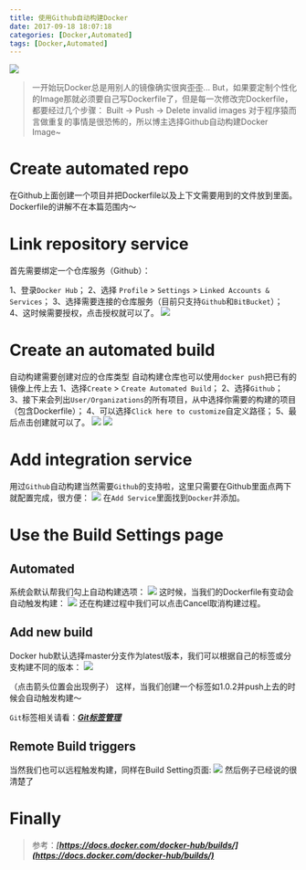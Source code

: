 ```yaml
---
title: 使用Github自动构建Docker
date: 2017-09-18 18:07:18
categories: [Docker,Automated]
tags: [Docker,Automated]
---
```


![](http://ojoba1c98.bkt.clouddn.com/ima/docker-automated-built/github-docker.jpg)

> 一开始玩Docker总是用别人的镜像确实很爽~~歪歪~~...
> But，如果要定制个性化的Image那就必须要自己写Dockerfile了，但是每一次修改完Dockerfile，都要经过几个步骤：
> Built -> Push -> Delete invalid images
> 对于程序猿而言做重复的事情是很恐怖的，所以博主选择Github自动构建Docker Image~

<!--more-->

# Create automated repo
在Github上面创建一个项目并把Dockerfile以及上下文需要用到的文件放到里面。
Dockerfile的讲解不在本篇范围内～

# Link repository service
首先需要绑定一个仓库服务（Github）：

1、登录`Docker Hub`；
2、选择 `Profile` > `Settings` > `Linked Accounts & Services`；
3、选择需要连接的仓库服务（目前只支持`Github`和`BitBucket`）；
4、这时候需要授权，点击授权就可以了。
![](http://ojoba1c98.bkt.clouddn.com/ima/docker-automated-built/add-repo-service.png)

# Create an automated build
自动构建需要创建对应的仓库类型
自动构建仓库也可以使用`docker push`把已有的镜像上传上去
1、选择`Create` > `Create Automated Build`；
2、选择`Github`；
3、接下来会列出`User/Organizations`的所有项目，从中选择你需要的构建的项目（包含Dockerfile）；
4、可以选择`Click here to customize`自定义路径；
5、最后点击创建就可以了。
![](http://ojoba1c98.bkt.clouddn.com/ima/docker-automated-built/create-automated.png)
![](http://ojoba1c98.bkt.clouddn.com/ima/docker-automated-built/creating.png)

# Add integration service
用过`Github`自动构建当然需要`Github`的支持啦，这里只需要在Github里面点两下就配置完成，很方便：
![](http://ojoba1c98.bkt.clouddn.com/ima/docker-automated-built/add-integrations.png)
在`Add Service`里面找到`Docker`并添加。

# Use the Build Settings page
## Automated
系统会默认帮我们勾上自动构建选项：
![](http://ojoba1c98.bkt.clouddn.com/ima/docker-automated-built/aotumated-setting.png)
这时候，当我们的Dockerfile有变动会自动触发构建：
![](http://ojoba1c98.bkt.clouddn.com/ima/docker-automated-built/building.png)
还在构建过程中我们可以点击Cancel取消构建过程。

## Add new build
Docker hub默认选择master分支作为latest版本，我们可以根据自己的标签或分支构建不同的版本：
![](http://ojoba1c98.bkt.clouddn.com/ima/docker-automated-built/add-build.png)

（点击箭头位置会出现例子）
这样，当我们创建一个标签如1.0.2并push上去的时候会自动触发构建～

`Git`标签相关请看：***[Git标签管理](/2017/note-of-learning-git/#标签管理)***

## Remote Build triggers
当然我们也可以远程触发构建，同样在Build Setting页面:
![](http://ojoba1c98.bkt.clouddn.com/ima/docker-automated-built/remote-trigger.png)
然后例子已经说的很清楚了

# Finally
> 参考：***[https://docs.docker.com/docker-hub/builds/](https://docs.docker.com/docker-hub/builds/)***